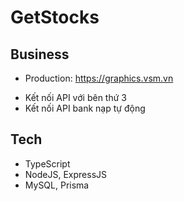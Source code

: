 # GetStocks

## Business

- Production: https://graphics.vsm.vn

* Kết nối API với bên thứ 3
* Kết nối API bank nạp tự động

## Tech

- TypeScript
- NodeJS, ExpressJS
- MySQL, Prisma
